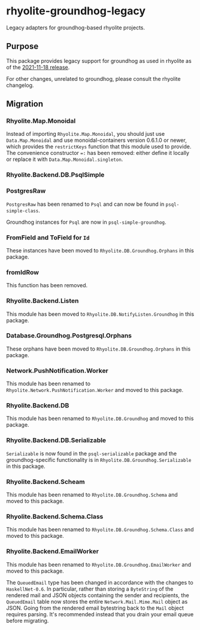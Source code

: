 # rhyolite-groundhog-legacy

Legacy adapters for groundhog-based rhyolite projects.

## Purpose

This package provides legacy support for groundhog as used in rhyolite as of the [2021-11-18 release](https://github.com/obsidiansystems/rhyolite/tree/release/2021-11-18).

For other changes, unrelated to groundhog, please consult the rhyolite changelog.

## Migration

### Rhyolite.Map.Monoidal

Instead of importing `Rhyolite.Map.Monoidal`, you should just use `Data.Map.Monoidal` and use monoidal-containers version 0.6.1.0 or newer, which provides the `restrictKeys` function that this module used to provide. The convenience constructor `=:` has been removed: either define it locally or replace it with `Data.Map.Monoidal.singleton`.

### Rhyolite.Backend.DB.PsqlSimple

### PostgresRaw

`PostgresRaw` has been renamed to `Psql` and can now be found in `psql-simple-class`.

Groundhog instances for `Psql` are now in `psql-simple-groundhog`.

### FromField and ToField for `Id`

These instances have been moved to `Rhyolite.DB.Groundhog.Orphans` in this package.

### fromIdRow

This function has been removed.

### Rhyolite.Backend.Listen

This module has been moved to `Rhyolite.DB.NotifyListen.Groundhog` in this package.

### Database.Groundhog.Postgresql.Orphans

These orphans have been moved to `Rhyolite.DB.Groundhog.Orphans` in this package.

### Network.PushNotification.Worker
This module has been renamed to `Rhyolite.Network.PushNotification.Worker` and moved to this package.

### Rhyolite.Backend.DB
This module has been renamed to `Rhyolite.DB.Groundhog` and moved to this package.

### Rhyolite.Backend.DB.Serializable

`Serializable` is now found in the `psql-serializable` package and the groundhog-specific functionality is in `Rhyolite.DB.Groundhog.Serializable` in this package.

### Rhyolite.Backend.Scheam
This module has been renamed to `Rhyolite.DB.Groundhog.Schema` and moved to this package.

### Rhyolite.Backend.Schema.Class
This module has been renamed to `Rhyolite.DB.Groundhog.Schema.Class` and moved to this package.

### Rhyolite.Backend.EmailWorker
This module has been renamed to `Rhyolite.DB.Groundhog.EmailWorker` and moved to this package.

The `QueuedEmail` type has been changed in accordance with the changes to `HaskellNet-0.6`. In particular, rather than storing a `ByteString` of the rendered mail and JSON objects containing the sender and recipients, the `QueuedEmail` table now stores the entire `Network.Mail.Mime.Mail` object as JSON.  Going from the rendered email bytestring back to the `Mail` object requires parsing. It's recommended instead that you drain your email queue before migrating.
